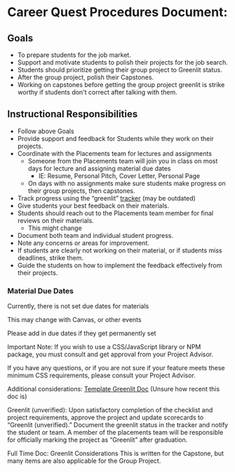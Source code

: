 # Career Quest Procedures Document:

## Goals

- To prepare students for the job market.
- Support and motivate students to polish their projects for the job search.
- Students should prioritize getting their group project to Greenlit status. 
- After the group project, polish their Capstones.
- Working on capstones before getting the group project greenlit is strike worthy if students don't correct after talking with them.

## Instructional Responsibilities

- Follow above Goals
- Provide support and feedback for Students while they work on their projects.
- Coordinate with the Placements team for lectures and assignments
    - Someone from the Placements team will join you in class on most days for lecture and assigning material due dates
        - IE: Resume, Personal Pitch, Cover Letter, Personal Page
    - On days with no assignments make sure students make progress on their group projects, then capstones.
- Track progress using the “greenlit” [tracker](https://docs.google.com/spreadsheets/d/1Tf3H7xyNvFi3A6vIgZx7YtIDfUaeEI5Y0kpaixMrPGM/edit#gid=1515017928) (may be outdated)
- Give students your best feedback on their materials.
- Students should reach out to the Placements team member for final reviews on their materials.
    - This might change
- Document both team and individual student progress.
- Note any concerns or areas for improvement.
- If students are clearly not working on their material, or if students miss deadlines, strike them.
- Guide the students on how to implement the feedback effectively from their projects.

### Material Due Dates

Currently, there is not set due dates for materials

This may change with Canvas, or other events

Please add in due dates if they get permanently set



Important Note: If you wish to use a CSS/JavaScript library or NPM package, you must consult and get approval from your Project Advisor.

If you have any questions, or if you are not sure if your feature meets these minimum CSS requirements, please consult your Project Advisor.

Additional considerations:
[Template Greenlit Doc](https://docs.google.com/document/d/1sfN7E4A5e6Lkeu6E-4d-zXA9JnBUCw_4pe9g68MIKgM/edit) (Unsure how recent this doc is)

Greenlit (unverified):
Upon satisfactory completion of the checklist and project requirements, approve the project and update scorecards to “Greenlit (unverified).”
Document the greenlit status in the tracker and notify the student or team. 
A member of the placements team will be responsible for officially marking the project as “Greenlit” after graduation.


Full Time Doc: Greenlit Considerations
This is written for the Capstone, but many items are also applicable for the Group Project.

